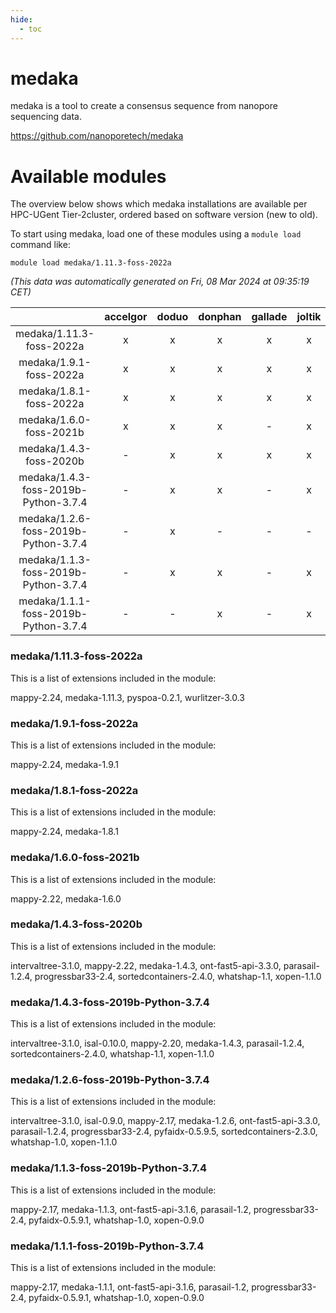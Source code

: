```yaml
---
hide:
  - toc
---
```


medaka
======


medaka is a tool to create a consensus sequence from nanopore sequencing data.

https://github.com/nanoporetech/medaka
# Available modules


The overview below shows which medaka installations are available per HPC-UGent Tier-2cluster, ordered based on software version (new to old).

To start using medaka, load one of these modules using a `module load` command like:

```shell
module load medaka/1.11.3-foss-2022a
```

*(This data was automatically generated on Fri, 08 Mar 2024 at 09:35:19 CET)*  

| |accelgor|doduo|donphan|gallade|joltik|skitty|
| :---: | :---: | :---: | :---: | :---: | :---: | :---: |
|medaka/1.11.3-foss-2022a|x|x|x|x|x|x|
|medaka/1.9.1-foss-2022a|x|x|x|x|x|x|
|medaka/1.8.1-foss-2022a|x|x|x|x|x|x|
|medaka/1.6.0-foss-2021b|x|x|x|-|x|x|
|medaka/1.4.3-foss-2020b|-|x|x|x|x|x|
|medaka/1.4.3-foss-2019b-Python-3.7.4|-|x|x|-|x|x|
|medaka/1.2.6-foss-2019b-Python-3.7.4|-|x|-|-|-|-|
|medaka/1.1.3-foss-2019b-Python-3.7.4|-|x|x|-|x|x|
|medaka/1.1.1-foss-2019b-Python-3.7.4|-|-|x|-|x|x|


### medaka/1.11.3-foss-2022a

This is a list of extensions included in the module:

mappy-2.24, medaka-1.11.3, pyspoa-0.2.1, wurlitzer-3.0.3

### medaka/1.9.1-foss-2022a

This is a list of extensions included in the module:

mappy-2.24, medaka-1.9.1

### medaka/1.8.1-foss-2022a

This is a list of extensions included in the module:

mappy-2.24, medaka-1.8.1

### medaka/1.6.0-foss-2021b

This is a list of extensions included in the module:

mappy-2.22, medaka-1.6.0

### medaka/1.4.3-foss-2020b

This is a list of extensions included in the module:

intervaltree-3.1.0, mappy-2.22, medaka-1.4.3, ont-fast5-api-3.3.0, parasail-1.2.4, progressbar33-2.4, sortedcontainers-2.4.0, whatshap-1.1, xopen-1.1.0

### medaka/1.4.3-foss-2019b-Python-3.7.4

This is a list of extensions included in the module:

intervaltree-3.1.0, isal-0.10.0, mappy-2.20, medaka-1.4.3, parasail-1.2.4, sortedcontainers-2.4.0, whatshap-1.1, xopen-1.1.0

### medaka/1.2.6-foss-2019b-Python-3.7.4

This is a list of extensions included in the module:

intervaltree-3.1.0, isal-0.9.0, mappy-2.17, medaka-1.2.6, ont-fast5-api-3.3.0, parasail-1.2.4, progressbar33-2.4, pyfaidx-0.5.9.5, sortedcontainers-2.3.0, whatshap-1.0, xopen-1.1.0

### medaka/1.1.3-foss-2019b-Python-3.7.4

This is a list of extensions included in the module:

mappy-2.17, medaka-1.1.3, ont-fast5-api-3.1.6, parasail-1.2, progressbar33-2.4, pyfaidx-0.5.9.1, whatshap-1.0, xopen-0.9.0

### medaka/1.1.1-foss-2019b-Python-3.7.4

This is a list of extensions included in the module:

mappy-2.17, medaka-1.1.1, ont-fast5-api-3.1.6, parasail-1.2, progressbar33-2.4, pyfaidx-0.5.9.1, whatshap-1.0, xopen-0.9.0